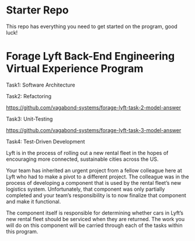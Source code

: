 # Starter Repo
This repo has everything you need to get started on the program, good luck!

# Forage Lyft Back-End Engineering Virtual Experience Program

Task1: Software Architecture 

Task2: Refactoring 

https://github.com/vagabond-systems/forage-lyft-task-2-model-answer

Task3: Unit-Testing 

https://github.com/vagabond-systems/forage-lyft-task-3-model-answer

Task4: Test-Driven Development

Lyft is in the process of rolling out a new rental fleet in the hopes of encouraging more connected, sustainable cities across the US.

Your team has inherited an urgent project from a fellow colleague here at Lyft who had to make a pivot to a different project. The colleague was in the process of developing a component that is used by the rental fleet’s new logistics system. Unfortunately, that component was only partially completed and your team’s responsibility is to now finalize that component and make it functional.

The component itself is responsible for determining whether cars in Lyft’s new rental fleet should be serviced when they are returned. The work you will do on this component will be carried through each of the tasks within this program.
